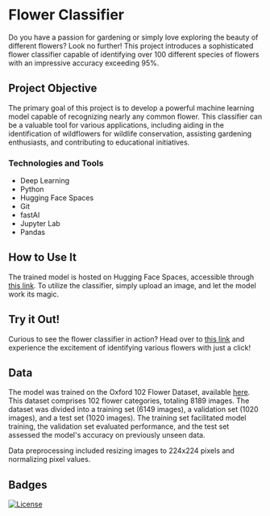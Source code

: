 # Flower Classifier

Do you have a passion for gardening or simply love exploring the beauty of different flowers? Look no further! This project introduces a sophisticated flower classifier capable of identifying over 100 different species of flowers with an impressive accuracy exceeding 95%.

## Project Objective

The primary goal of this project is to develop a powerful machine learning model capable of recognizing nearly any common flower. This classifier can be a valuable tool for various applications, including aiding in the identification of wildflowers for wildlife conservation, assisting gardening enthusiasts, and contributing to educational initiatives.

### Technologies and Tools
- Deep Learning
- Python
- Hugging Face Spaces
- Git
- fastAI
- Jupyter Lab
- Pandas
  
## How to Use It

The trained model is hosted on Hugging Face Spaces, accessible through [this link](https://huggingface.co/spaces/Mateocontreras/fastAI_flower_classif). To utilize the classifier, simply upload an image, and let the model work its magic.

## Try it Out!

Curious to see the flower classifier in action? Head over to [this link](https://mateocontreras.onrender.com/projects/flower_classif/) and experience the excitement of identifying various flowers with just a click!

## Data

The model was trained on the Oxford 102 Flower Dataset, available [here](https://www.robots.ox.ac.uk/~vgg/data/flowers/102/). This dataset comprises 102 flower categories, totaling 8189 images. The dataset was divided into a training set (6149 images), a validation set (1020 images), and a test set (1020 images). The training set facilitated model training, the validation set evaluated performance, and the test set assessed the model's accuracy on previously unseen data.

Data preprocessing included resizing images to 224x224 pixels and normalizing pixel values.

## Badges


[![License](https://img.shields.io/badge/License-Apache_2.0-blue.svg)](https://opensource.org/licenses/Apache-2.0)


